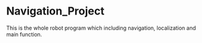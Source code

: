 # Navigation_Project
This is the whole robot program which including navigation, localization and main function.
